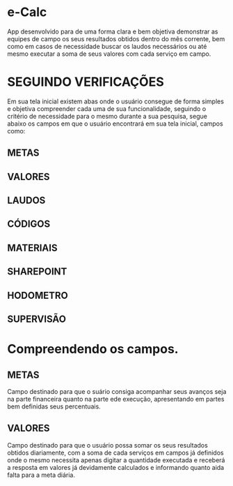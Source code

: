 # e-Calc
App desenvolvido para de uma forma clara e bem objetiva demonstrar as equipes de campo os seus resultados obtidos dentro do mês corrente, bem como em casos de necessidade buscar os laudos necessários ou até mesmo executar a soma de seus valores com cada serviço em campo.

# SEGUINDO VERIFICAÇÕES
Em sua tela inicial existem abas onde o usuário consegue de forma simples  e objetiva compreender cada uma de sua funcionalidade, seguindo o critério de necessidade para o mesmo durante a sua pesquisa, segue abaixo os campos em que o usuário encontrará em sua tela inicial,  campos como:

## METAS
## VALORES
## LAUDOS
## CÓDIGOS
## MATERIAIS
## SHAREPOINT
## HODOMETRO
## SUPERVISÃO

# Compreendendo os campos.

## METAS
Campo destinado para que o suário consiga acompanhar seus avanços seja na parte financeira quanto na parte ede execução, apresentando em partes bem definidas seus percentuais.

## VALORES

Campo destinado para que o usuário possa somar os seus resultados obtidos diariamente, com a soma de cada serviços em campos já definidos onde o mesmo necessita apenas digitar a quantidade executada e receberá a resposta em valores já devidamente calculados e informando quanto aida falta para a meta diária.
